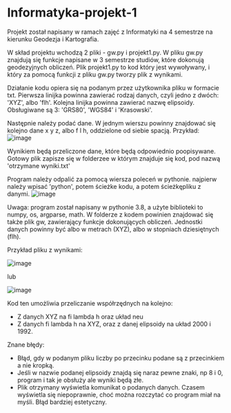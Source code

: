 # Informatyka-projekt-1
Projekt został napisany w ramach zajęć z Informatyki na 4 semestrze na kierunku Geodezja i Kartografia.

W skład projektu wchodzą 2 pliki - gw.py i projekt1.py. W pliku gw.py znajdują się funkcje napisane w 3 semestrze studiów, które dokonują geodezyjnych obliczeń. Plik projekt1.py to kod który jest wywoływany, i który za pomocą funkcji z pliku gw.py tworzy plik z wynikami. 

Działanie kodu opiera się na podanym przez użytkownika pliku w formacie txt. Pierwsza linijka powinna zawierać rodzaj danych, czyli jedno z dwóch: 'XYZ', albo 'flh'. Kolejna 
linijka powinna zawierać nazwę elipsoidy. Obsługiwane są 3: 'GRS80', 'WGS84' i 'Krasowski'.

Następnie należy podać dane. W jednym wierszu powinny znajdować się kolejno dane x y z, albo f l h, oddzielone od siebie spacją. Przykład:
![image](https://user-images.githubusercontent.com/129069654/235513210-5f12e9cc-0e6e-4cf3-bb84-977f53752102.png)


Wynikiem będą przeliczone dane, które będą odpowiednio poopisywane. Gotowy plik zapisze się w folderzee w którym znajduje się kod, pod nazwą 'otrzymane wyniki.txt'


Program należy odpalić za pomocą wiersza poleceń w pythonie. najpierw należy wpisać 'python', potem ścieżke kodu, a potem ścieżkępliku z danymi.
![image](https://user-images.githubusercontent.com/129069654/235513886-d61a3c17-9968-4d05-b9ba-6d584b99a5ad.png)

Uwaga: program został napisany w pythonie 3.8, a użyte biblioteki to numpy, os, argparse, math. W folderze z kodem powinien znajdować się także plik gw, zawierający funkcje dokonujących obliczeń. Jednostki danych powinny być albo w metrach (XYZ), albo w stopniach dziesiętnych (flh).

Przykład pliku z wynikami:

![image](https://user-images.githubusercontent.com/129069654/235519692-d4a05175-6a06-42b9-885e-f099e78311b0.png)

lub

![image](https://user-images.githubusercontent.com/129069654/235516816-a1b9a33f-6271-4834-ac9e-b69ff7fc76b2.png)

Kod ten umożliwia przeliczanie współrzędnych na kolejno:
 - Z danych XYZ na fi lambda h oraz układ neu
 - Z danych fi lambda h na XYZ, oraz z danej elipsoidy na układ 2000 i 1992.


Znane błędy:
 - Błąd, gdy w podanym pliku liczby po przecinku podane są z przecinkiem a nie kropką.
 - Jeśli w nazwie podanej elipsoidy znajdą się naraz pewne znaki, np 8 i 0, program i tak je obsłuży ale wyniki będą złe. 
 - Plik otrzymany wyświetla komunikat o podanych danych. Czasem wyświetla się niepoprawnie, choć można rozczytać co program miał na myśli. Błąd bardziej estetyczny.

